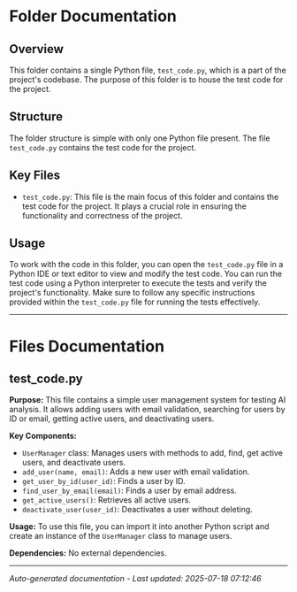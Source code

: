 # Folder Documentation

## Overview
This folder contains a single Python file, `test_code.py`, which is a part of the project's codebase. The purpose of this folder is to house the test code for the project.

## Structure
The folder structure is simple with only one Python file present. The file `test_code.py` contains the test code for the project.

## Key Files
- `test_code.py`: This file is the main focus of this folder and contains the test code for the project. It plays a crucial role in ensuring the functionality and correctness of the project.

## Usage
To work with the code in this folder, you can open the `test_code.py` file in a Python IDE or text editor to view and modify the test code. You can run the test code using a Python interpreter to execute the tests and verify the project's functionality. Make sure to follow any specific instructions provided within the `test_code.py` file for running the tests effectively.

---

# Files Documentation

## test_code.py

**Purpose:** This file contains a simple user management system for testing AI analysis. It allows adding users with email validation, searching for users by ID or email, getting active users, and deactivating users.

**Key Components:**
- `UserManager` class: Manages users with methods to add, find, get active users, and deactivate users.
- `add_user(name, email)`: Adds a new user with email validation.
- `get_user_by_id(user_id)`: Finds a user by ID.
- `find_user_by_email(email)`: Finds a user by email address.
- `get_active_users()`: Retrieves all active users.
- `deactivate_user(user_id)`: Deactivates a user without deleting.

**Usage:** To use this file, you can import it into another Python script and create an instance of the `UserManager` class to manage users.

**Dependencies:** No external dependencies.

---
*Auto-generated documentation - Last updated: 2025-07-18 07:12:46*

